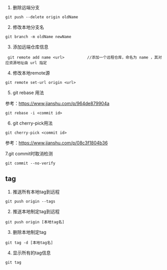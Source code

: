 1. 删除远端分支

```
git push --delete origin oldName
```

2. 修改本地分支名

```
git branch -m oldName newName
```

3. 添加远端仓库信息

```
 git remote add name <url>          //添加一个远程仓库，命名为 name ，其对应资源地址由 url 指定
```

4. 修改本地remote源

```
git remote set-url origin <url>
```

5. git rebase 用法

参考：https://www.jianshu.com/p/964de879904a

```
git rebase -i <commit id>
```



6. git cherry-pick用法

```
git cherry-pick <commit id>
```



参考：https://www.jianshu.com/p/08c3f1804b36



7.git commit时取消检测

```
git commit --no-verify
```

## tag

1. 推送所有本地tag到远程

```
git push origin --tags
```

2. 推送本地制定tag到远程

```
git push origin [本地tag名] 
```

3. 删除本地制定tag

```
git tag -d [本地tag名] 
```

4. 显示所有的tag信息

```
git tag
```



